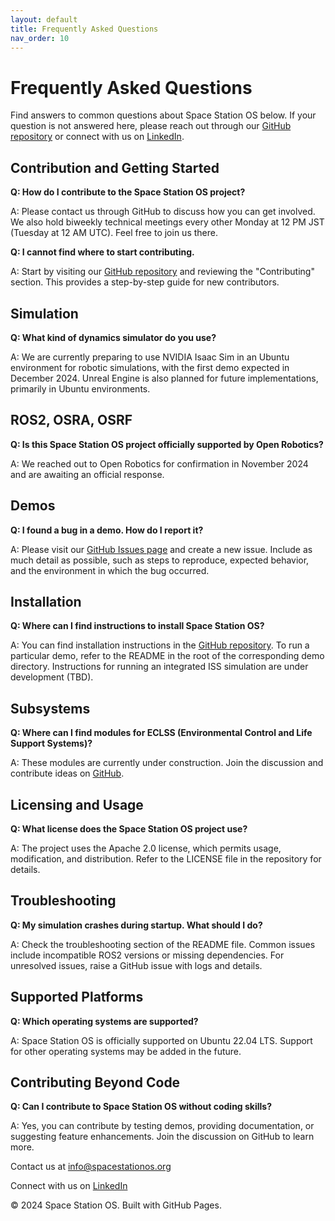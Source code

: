 ```yaml
---
layout: default
title: Frequently Asked Questions
nav_order: 10
---
```


# Frequently Asked Questions

Find answers to common questions about Space Station OS below. If your question is not answered here, please reach out through our [GitHub repository](https://github.com/space-station-os/space-station-os) or connect with us on [LinkedIn](https://www.linkedin.com/company/space-station-os).

## Contribution and Getting Started

**Q: How do I contribute to the Space Station OS project?**

A: Please contact us through GitHub to discuss how you can get involved. We also hold biweekly technical meetings every other Monday at 12 PM JST (Tuesday at 12 AM UTC). Feel free to join us there.

**Q: I cannot find where to start contributing.**

A: Start by visiting our [GitHub repository](https://github.com/space-station-os/space-station-os) and reviewing the "Contributing" section. This provides a step-by-step guide for new contributors.

## Simulation

**Q: What kind of dynamics simulator do you use?**

A: We are currently preparing to use NVIDIA Isaac Sim in an Ubuntu environment for robotic simulations, with the first demo expected in December 2024. Unreal Engine is also planned for future implementations, primarily in Ubuntu environments.

## ROS2, OSRA, OSRF

**Q: Is this Space Station OS project officially supported by Open Robotics?**

A: We reached out to Open Robotics for confirmation in November 2024 and are awaiting an official response.

## Demos

**Q: I found a bug in a demo. How do I report it?**

A: Please visit our [GitHub Issues page](https://github.com/space-station-os/space-station-os/issues) and create a new issue. Include as much detail as possible, such as steps to reproduce, expected behavior, and the environment in which the bug occurred.

## Installation

**Q: Where can I find instructions to install Space Station OS?**

A: You can find installation instructions in the [GitHub repository](https://github.com/space-station-os/space-station-os). To run a particular demo, refer to the README in the root of the corresponding demo directory. Instructions for running an integrated ISS simulation are under development (TBD).

## Subsystems

**Q: Where can I find modules for ECLSS (Environmental Control and Life Support Systems)?**

A: These modules are currently under construction. Join the discussion and contribute ideas on [GitHub](https://github.com/space-station-os/space-station-os).

## Licensing and Usage

**Q: What license does the Space Station OS project use?**

A: The project uses the Apache 2.0 license, which permits usage, modification, and distribution. Refer to the LICENSE file in the repository for details.

## Troubleshooting

**Q: My simulation crashes during startup. What should I do?**

A: Check the troubleshooting section of the README file. Common issues include incompatible ROS2 versions or missing dependencies. For unresolved issues, raise a GitHub issue with logs and details.

## Supported Platforms

**Q: Which operating systems are supported?**

A: Space Station OS is officially supported on Ubuntu 22.04 LTS. Support for other operating systems may be added in the future.

## Contributing Beyond Code

**Q: Can I contribute to Space Station OS without coding skills?**

A: Yes, you can contribute by testing demos, providing documentation, or suggesting feature enhancements. Join the discussion on GitHub to learn more.

Contact us at [info@spacestationos.org](mailto:info@spacestationos.org)

Connect with us on [LinkedIn](https://www.linkedin.com/company/space-station-os)

© 2024 Space Station OS. Built with GitHub Pages.
